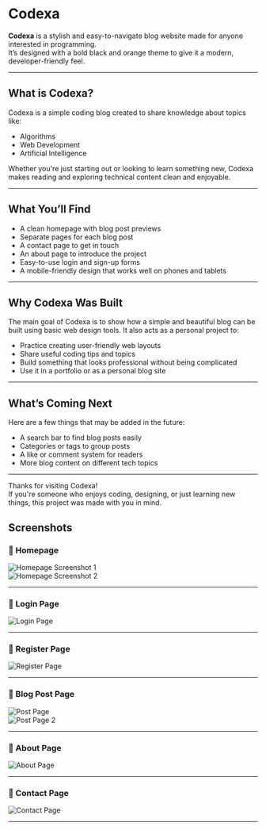 # Codexa

**Codexa** is a stylish and easy-to-navigate blog website made for anyone interested in programming.  
It’s designed with a bold black and orange theme to give it a modern, developer-friendly feel.

---

##  What is Codexa?

Codexa is a simple coding blog created to share knowledge about topics like:

- Algorithms  
- Web Development  
- Artificial Intelligence  

Whether you're just starting out or looking to learn something new, Codexa makes reading and exploring technical content clean and enjoyable.

---

##  What You’ll Find

- A clean homepage with blog post previews  
- Separate pages for each blog post  
- A contact page to get in touch  
- An about page to introduce the project  
- Easy-to-use login and sign-up forms  
- A mobile-friendly design that works well on phones and tablets

---

##  Why Codexa Was Built

The main goal of Codexa is to show how a simple and beautiful blog can be built using basic web design tools. It also acts as a personal project to:

- Practice creating user-friendly web layouts  
- Share useful coding tips and topics  
- Build something that looks professional without being complicated  
- Use it in a portfolio or as a personal blog site  

---

## What’s Coming Next

Here are a few things that may be added in the future:

- A search bar to find blog posts easily  
- Categories or tags to group posts  
- A like or comment system for readers  
- More blog content on different tech topics  

---

Thanks for visiting Codexa!  
If you're someone who enjoys coding, designing, or just learning new things, this project was made with you in mind.


##  Screenshots

### 🔹 Homepage

![Homepage Screenshot 1](assets/homepage1.png)  
![Homepage Screenshot 2](assets/homepage2.png)

---

### 🔹 Login Page

![Login Page](assets/login1.png)

---

### 🔹 Register Page

![Register Page](assets/register1.png)

---

### 🔹 Blog Post Page

![Post Page](assets/post1.png)  
![Post Page 2](assets/post2.png)

---

### 🔹 About Page

![About Page](assets/about1.png)

---

### 🔹 Contact Page

![Contact Page](assets/contact1.png)

---


